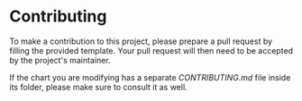 # Contributing

To make a contribution to this project, please prepare a pull request by filling the provided template.
Your pull request will then need to be accepted by the project's maintainer.

If the chart you are modifying has a separate _CONTRIBUTING.md_ file inside its folder, please make sure to
consult it as well.
